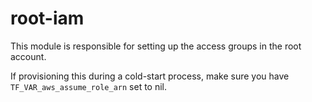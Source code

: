 # root-iam

This module is responsible for setting up the access groups in the root account. 

If provisioning this during a cold-start process, make sure you have `TF_VAR_aws_assume_role_arn` set to nil.
